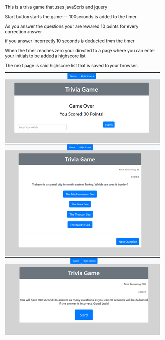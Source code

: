 
This is a triva game that uses javaScrip and jquery

Start button starts the game--- 100seconds is added to the timer. 

As you answer the questions your are rewared 10 points for every correction answer

if you answer incorrectly 10 seconds is deducted from the timer

When the timer reaches zero your directed to a page where you can enter your initials to be added a highscore list

The next page is said highscore list that is saved to your browser.


<img src="img/gameOver.png">
<img src="img/gameScreenShot.png">
<img src="img/startScreenShot.png">